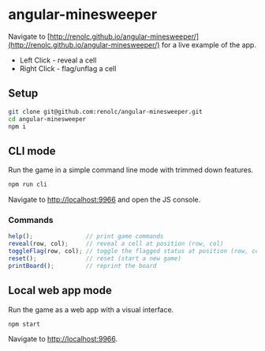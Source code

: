 # angular-minesweeper

Navigate to [http://renolc.github.io/angular-minesweeper/](http://renolc.github.io/angular-minesweeper/) for a live
example of the app.

- Left Click  - reveal a cell
- Right Click - flag/unflag a cell

## Setup

```bash
git clone git@github.com:renolc/angular-minesweeper.git
cd angular-minesweeper
npm i
```

## CLI mode

Run the game in a simple command line mode with trimmed down features.

```bash
npm run cli
```
Navigate to [http://localhost:9966](http://localhost:9966) and open the JS console.

### Commands

```javascript
help();               // print game commands
reveal(row, col);     // reveal a cell at position (row, col)
toggleFlag(row, col); // toggle the flagged status at position (row, col)
reset();              // reset (start a new game)
printBoard();         // reprint the board
```

## Local web app mode

Run the game as a web app with a visual interface.

```bash
npm start
```
Navigate to [http://localhost:9966](http://localhost:9966).
